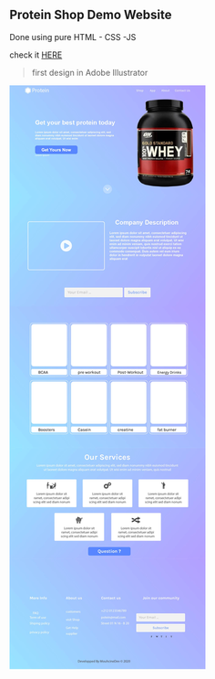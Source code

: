 ## Protein Shop Demo Website 

Done using pure HTML - CSS -JS

check it [HERE](https://protein-dev.netlify.app)

> first design in Adobe Illustrator   
<img src="main.jpg" alt="website design"/>